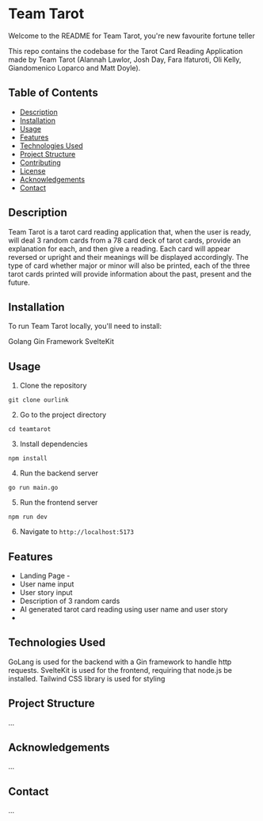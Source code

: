 <h1>Team Tarot</h1>

Welcome to the README for Team Tarot, you're new favourite fortune teller

This repo contains the codebase for the Tarot Card Reading 
Application made by Team Tarot (Alannah Lawlor, Josh Day, Fara Ifaturoti, Oli Kelly,
Giandomenico Loparco and Matt Doyle).

## Table of Contents

- [Description](#description)
- [Installation](#installation)
- [Usage](#usage)
- [Features](#features)
- [Technologies Used](#technologies-used)
- [Project Structure](#project-structure)
- [Contributing](#contributing)
- [License](#license)
- [Acknowledgements](#acknowledgements)
- [Contact](#contact)

## Description
Team Tarot is a tarot card reading application that, when the user is ready, will deal 3 random cards from a 78 card deck of tarot cards, provide an explanation for each, and then give a reading. Each card will appear reversed or upright and their meanings will be displayed accordingly. The type of card whether major or minor will also be printed, each of the three tarot cards printed will provide information about the past, present and the future.

## Installation
To run Team Tarot locally, you'll need to install:

Golang 
Gin Framework 
SvelteKit 


## Usage
1. Clone the repository 

`git clone ourlink`

2. Go to the project directory 

`cd teamtarot`

3. Install dependencies 

`npm install`

4. Run the backend server 

`go run main.go`

5. Run the frontend server 

`npm run dev`

6. Navigate to `http://localhost:5173` 

## Features
- Landing Page - 
- User name input 
- User story input 
- Description of 3 random cards 
- AI generated tarot card reading using user name and user story 
- 

## Technologies Used

GoLang is used for the backend with a Gin framework to handle http requests.
SvelteKit is used for the frontend, requiring that node.js be installed.
Tailwind CSS library is used for styling

## Project Structure 

...


## Acknowledgements

...

## Contact

...
